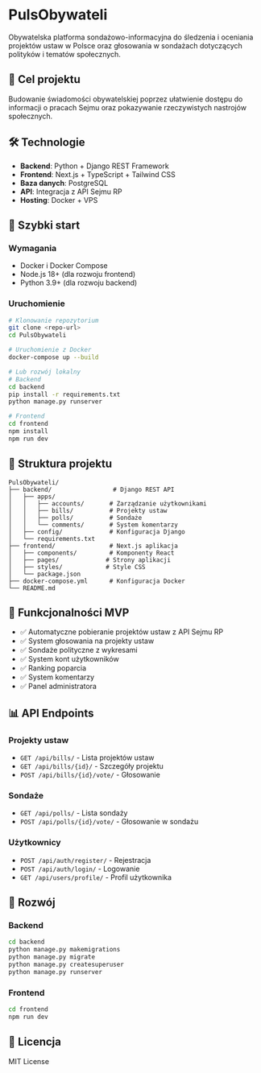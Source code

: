 # PulsObywateli

Obywatelska platforma sondażowo-informacyjna do śledzenia i oceniania projektów ustaw w Polsce oraz głosowania w sondażach dotyczących polityków i tematów społecznych.

## 🎯 Cel projektu

Budowanie świadomości obywatelskiej poprzez ułatwienie dostępu do informacji o pracach Sejmu oraz pokazywanie rzeczywistych nastrojów społecznych.

## 🛠 Technologie

- **Backend**: Python + Django REST Framework
- **Frontend**: Next.js + TypeScript + Tailwind CSS
- **Baza danych**: PostgreSQL
- **API**: Integracja z API Sejmu RP
- **Hosting**: Docker + VPS

## 🚀 Szybki start

### Wymagania
- Docker i Docker Compose
- Node.js 18+ (dla rozwoju frontend)
- Python 3.9+ (dla rozwoju backend)

### Uruchomienie

```bash
# Klonowanie repozytorium
git clone <repo-url>
cd PulsObywateli

# Uruchomienie z Docker
docker-compose up --build

# Lub rozwój lokalny
# Backend
cd backend
pip install -r requirements.txt
python manage.py runserver

# Frontend
cd frontend
npm install
npm run dev
```

## 📁 Struktura projektu

```
PulsObywateli/
├── backend/                 # Django REST API
│   ├── apps/
│   │   ├── accounts/       # Zarządzanie użytkownikami
│   │   ├── bills/          # Projekty ustaw
│   │   ├── polls/          # Sondaże
│   │   └── comments/       # System komentarzy
│   ├── config/             # Konfiguracja Django
│   └── requirements.txt
├── frontend/               # Next.js aplikacja
│   ├── components/         # Komponenty React
│   ├── pages/             # Strony aplikacji
│   ├── styles/            # Style CSS
│   └── package.json
├── docker-compose.yml      # Konfiguracja Docker
└── README.md
```

## 🧩 Funkcjonalności MVP

- ✅ Automatyczne pobieranie projektów ustaw z API Sejmu RP
- ✅ System głosowania na projekty ustaw
- ✅ Sondaże polityczne z wykresami
- ✅ System kont użytkowników
- ✅ Ranking poparcia
- ✅ System komentarzy
- ✅ Panel administratora

## 📊 API Endpoints

### Projekty ustaw
- `GET /api/bills/` - Lista projektów ustaw
- `GET /api/bills/{id}/` - Szczegóły projektu
- `POST /api/bills/{id}/vote/` - Głosowanie

### Sondaże
- `GET /api/polls/` - Lista sondaży
- `POST /api/polls/{id}/vote/` - Głosowanie w sondażu

### Użytkownicy
- `POST /api/auth/register/` - Rejestracja
- `POST /api/auth/login/` - Logowanie
- `GET /api/users/profile/` - Profil użytkownika

## 🔧 Rozwój

### Backend
```bash
cd backend
python manage.py makemigrations
python manage.py migrate
python manage.py createsuperuser
python manage.py runserver
```

### Frontend
```bash
cd frontend
npm run dev
```

## 📝 Licencja

MIT License

